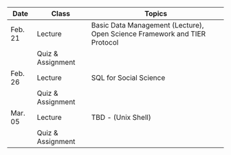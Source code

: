 | **Date** | **Class**                      |   **Topics**                     |
|----------|--------------------------------|----------------------------------|
| Feb. 21  | Lecture                        | Basic Data Management (Lecture), Open Science Framework and TIER Protocol |
|          | Quiz & Assignment              |                                  |
| Feb. 26   | Lecture                       | SQL for Social Science          |
|          | Quiz & Assignment              |                                  |
| Mar. 05  | Lecture                        |  TBD - (Unix Shell)                             |
|          | Quiz & Assignment              |                                  |
